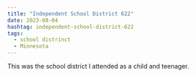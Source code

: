 ```yaml
---
title: "Independent School District 622"
date: 2023-08-04
hashtag: independent-school-district-622
tags:
  - school distrinct
  - Minnesota
---
```

This was the school district I attended as a child and teenager.
